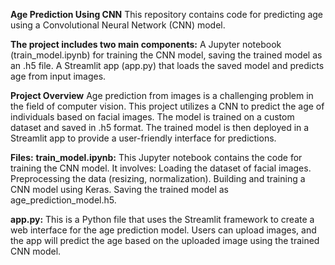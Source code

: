 **Age Prediction Using CNN**
This repository contains code for predicting age using a Convolutional Neural Network (CNN) model. 

**The project includes two main components:**
A Jupyter notebook (train_model.ipynb) for training the CNN model, saving the trained model as an .h5 file.
A Streamlit app (app.py) that loads the saved model and predicts age from input images.

**Project Overview**
Age prediction from images is a challenging problem in the field of computer vision. This project utilizes a CNN to predict the age of individuals based on facial images. The model is trained on a custom dataset and saved in .h5 format. The trained model is then deployed in a Streamlit app to provide a user-friendly interface for predictions.

**Files:**
**train_model.ipynb:** This Jupyter notebook contains the code for training the CNN model. 
It involves:
Loading the dataset of facial images.
Preprocessing the data (resizing, normalization).
Building and training a CNN model using Keras.
Saving the trained model as age_prediction_model.h5.

**app.py:**
This is a Python file that uses the Streamlit framework to create a web interface for the age prediction model. Users can upload images, and the app will predict the age based on the uploaded image using the trained CNN model.
